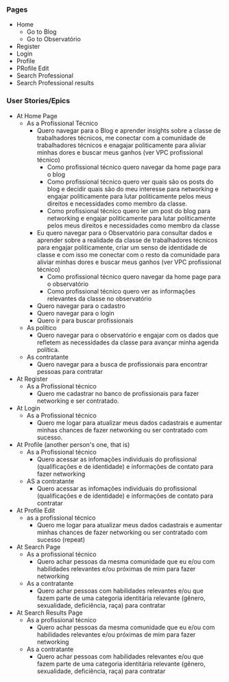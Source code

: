 
### Pages
- Home
	- Go to Blog
	- Go to Observatório
- Register
- Login
- Profile
- PRofile Edit
- Search Professional
- Search Professional results


### User Stories/Epics
- At Home Page
	- As a Profissional Técnico
		- Quero navegar para o Blog e aprender insights sobre a classe de trabalhadores técnicos, me conectar com a comunidade de trabalhadores técnicos e enagajar politicamente para aliviar minhas dores e buscar meus ganhos (ver VPC profissional técnico)
			- Como profissional técnico quero navegar da home page para o blog
			- Como profissional técnico quero ver quais são os posts do blog e decidir quais são do meu interesse para networking e engajar politicamente para lutar politicamente pelos meus direitos e necessidades como membro da classe.
			- Como profissional técnico quero ler um post do blog para networking e engajar politicamente para lutar politicamente pelos meus direitos e necessidades como membro da classe
		- Eu quero navegar para o Observatório para consultar dados e aprender sobre a realidade da classe de trabalhadores técnicos para engajar politicamente, criar um senso de identidade de classe e com isso me conectar com o resto da comunidade para aliviar minhas dores e buscar meus ganhos (ver VPC profissional técnico)
			- Como profissional técnico quero navegar da home page para o observatório
			- Como profissional técnico quero ver as informações relevantes da classe no observatório
		- Quero navegar para o cadastro
		- Quero navegar para o login
		- Quero ir para buscar profissionais
	- As político
		- Quero navegar para o observatório e engajar com os dados que refletem as necessidades da classe para avançar minha agenda política.
	- As contratante
		- Quero navegar para a busca de profissionais para encontrar pessoas para contratar
- At Register
	- As a Profissional técnico
		- Quero me cadastrar no banco de profissionais para fazer networking e ser contratado.
- At Login
	- As a Profissional técnico
		- Quero me logar para atualizar meus dados cadastrais e aumentar minhas chances de fazer networking ou ser contratado com sucesso.
- At Profile (another person's one, that is)
	- As a Profissional técnico
		- Quero acessar as infomações individuais do profissional (qualificações e de identidade) e informações de contato para fazer networking
	- AS a contratante
		- Quero acessar as infomações individuais do profissional (qualificações e de identidade) e informações de contato para contratar
- At Profile Edit
	- as a profissional técnico
		- Quero me logar para atualizar meus dados cadastrais e aumentar minhas chances de fazer networking ou ser contratado com sucesso (repeat)
- At Search Page
	- As a profissional técnico
		- Quero achar pessoas da mesma comunidade que eu e/ou com habilidades relevantes e/ou próximas de mim para fazer networking
	- As a contratante
		- Quero achar pessoas com habilidades relevantes e/ou que fazem parte de uma categoria identitária relevante (gênero, sexualidade, deficiência, raça) para contratar
- At Search Results Page
	- As a profissional técnico
		- Quero achar pessoas da mesma comunidade que eu e/ou com habilidades relevantes e/ou próximas de mim para fazer networking
	- As a contratante
		- Quero achar pessoas com habilidades relevantes e/ou que fazem parte de uma categoria identitária relevante (gênero, sexualidade, deficiência, raça) para contratar


